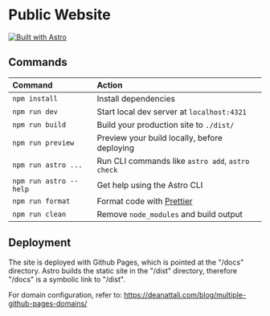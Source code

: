 # Public Website

[![Built with Astro](https://astro.badg.es/v1/built-with-astro.svg)](https://astro.build)

## Commands

| Command                | Action                                            |
| :--------------------- | :------------------------------------------------ |
| `npm install`          | Install dependencies                              |
| `npm run dev`          | Start local dev server at `localhost:4321`        |
| `npm run build`        | Build your production site to `./dist/`           |
| `npm run preview`      | Preview your build locally, before deploying      |
| `npm run astro ...`    | Run CLI commands like `astro add`, `astro check`  |
| `npm run astro --help` | Get help using the Astro CLI                      |
| `npm run format`       | Format code with [Prettier](https://prettier.io/) |
| `npm run clean`        | Remove `node_modules` and build output            |


## Deployment

The site is deployed with Github Pages, which is pointed at the "/docs" directory.
Astro builds the static site in the "/dist" directory, therefore "/docs" is a symbolic link to "/dist".

For domain configuration, refer to:
https://deanattali.com/blog/multiple-github-pages-domains/
